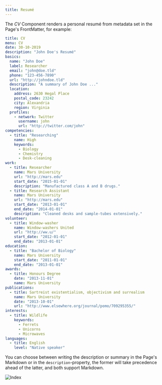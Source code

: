 ```yaml
---
title: Resumé
---
```


The _CV_ Component renders a personal resumé from metadata set in the Page's FrontMatter, for example:

```yaml
title: CV
menu: CV
date: 30-10-2019
description: "John Doe's Resumé"
basics:
  name: "John Doe"
  label: Researcher
  email: "john@doe.tld"
  phone: "123-456-7890"
  url: "http://johndoe.tld"
  description: "A summary of John Doe ..."
  location:
    address: 2630 Hegal Place
    postal_code: 23242
    city: Alexandria
    region: Virginia
  profiles:
    - network: Twitter
      username: john
      url: "http://twitter.com/john"
competencies:
  - title: "Researching"
    name: High
    keywords:
      - Biology
      - Chemistry
      - Desk-cleaning
work:
  - title: Researcher
    name: Mars University
    url: "http://mars.edu"
    start_date: "2015-01-01"
    description: "Manufactured class A and B drugs."
  - title: Research Assistant
    name: Mars University
    url: "http://mars.edu"
    start_date: "2013-01-01"
    end_date: "2014-01-01"
    description: "Cleaned desks and sample-tubes extensively."
volunteer:
  - title: Window-washer
    name: Window-washers United
    url: "http://ww.u/"
    start_date: "2012-01-01"
    end_date: "2013-01-01"
education:
  - title: "Bachelor of Biology"
    name: Mars University
    start_date: "2011-01-01"
    end_date: "2013-01-01"
awards:
  - title: Honours Degree
    date: "2013-11-01"
    name: Mars University
publications:
  - title: Sartreist existentialism, objectivism and surrealism
    name: Mars University
    date: "2013-10-01"
    url: "http://www.elsewhere.org/journal/pomo/709295355/"
interests:
  - title: Wildlife
    keywords:
      - Ferrets
      - Unicorns
      - Microwaves
languages:
  - title: English
    level: "Native speaker"
```

You can choose between writing the description or summary in the Page's Markdown or in the `description`-property, the former will take precedence ahead of the latter, and both support Markdown.

![Index](image://breakpoints.spec.js/992/cv.png)
